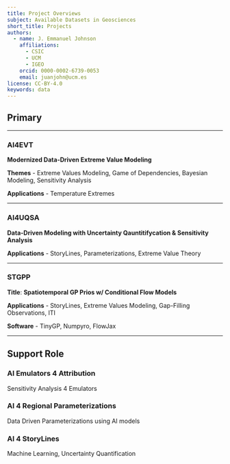 ```yaml
---
title: Project Overviews
subject: Available Datasets in Geosciences
short_title: Projects
authors:
  - name: J. Emmanuel Johnson
    affiliations:
      - CSIC
      - UCM
      - IGEO
    orcid: 0000-0002-6739-0053
    email: juanjohn@ucm.es
license: CC-BY-4.0
keywords: data
---
```



## Primary

***
### AI4EVT

**Modernized Data-Driven Extreme Value Modeling**

**Themes** - Extreme Values Modeling, Game of Dependencies, Bayesian Modeling, Sensitivity Analysis

**Applications** - Temperature Extremes

***
### AI4UQSA

**Data-Driven Modeling with Uncertainty Qauntitifycation & Sensitivity Analysis**

**Applications** - StoryLines, Parameterizations, Extreme Value Theory

***
### STGPP

**Title**: **Spatiotemporal GP Prios w/ Conditional Flow Models**

**Applications** - StoryLines, Extreme Values Modeling, Gap-Filling Observations, ITI

**Software** - TinyGP, Numpyro, FlowJax


***
## Support Role

### AI Emulators 4 Attribution

Sensitivity Analysis 4 Emulators

### AI 4 Regional Parameterizations

Data Driven Parameterizations using AI models

### AI 4 StoryLines

Machine Learning, Uncertainty Quantification
